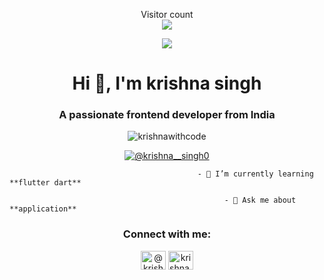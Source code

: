 <p align="center"> 
  Visitor count<br>
  <img src="https://profile-counter.glitch.me/sagar-viradiya/count.svg" />
</p>
<p align="center">
  <a href="https://skillicons.dev">
    <img src="https://skillicons.dev/icons?i=html,css,javascript,figma,flutter,dart,kotlin,java,docker,angular,firebase,python,django,linux,windows" />
  </a>
</p>
<h1 align="center">Hi 👋, I'm krishna singh</h1>
<h3 align="center">A passionate frontend developer from India</h3>

<p align="center"> <img src="https://komarev.com/ghpvc/?username=krishnawithcode&label=Profile%20views&color=0e75b6&style=flat" alt="krishnawithcode" /> </p>

<p align="center"> <a href="https://twitter.com/@krishna__singh0" target="blank"><img src="https://img.shields.io/twitter/follow/@krishna__singh0?logo=twitter&style=for-the-badge" alt="@krishna__singh0" /></a> </p>

                                              - 🌱 I’m currently learning **flutter dart**

                                                    - 💬 Ask me about **application**

<h3 align="center">Connect with me:</h3>
<p align="center">
<a href="https://twitter.com/@krishna__singh0" target="blank"><img align="center" src="https://raw.githubusercontent.com/rahuldkjain/github-profile-readme-generator/master/src/images/icons/Social/twitter.svg" alt="@krishna__singh0" height="30" width="40" /></a>
<a href="https://instagram.com/krishna.__.singh" target="blank"><img align="center" src="https://raw.githubusercontent.com/rahuldkjain/github-profile-readme-generator/master/src/images/icons/Social/instagram.svg" alt="krishna.__.singh" height="30" width="40" /></a>
</p>

